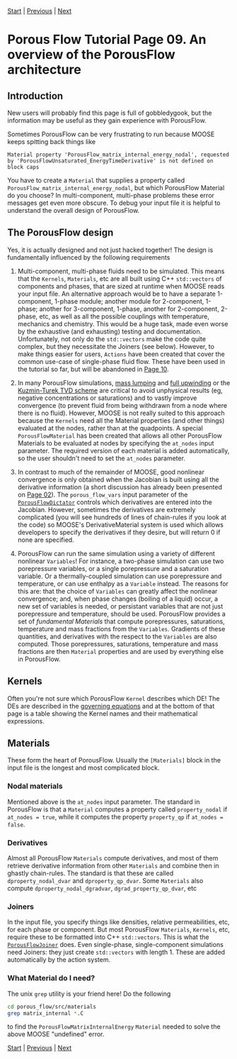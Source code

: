 [Start](porous_flow/tutorial_00.md) |
[Previous](porous_flow/tutorial_08.md) |
[Next](porous_flow/tutorial_10.md)

# Porous Flow Tutorial Page 09.  An overview of the PorousFlow architecture

## Introduction

New users will probably find this page is full of gobbledygook, but the information may be useful as they gain experience with PorousFlow.

Sometimes PorousFlow can be very frustrating to run because MOOSE keeps spitting back things like

`Material property 'PorousFlow_matrix_internal_energy_nodal', requested by 'PorousFlowUnsaturated_EnergyTimeDerivative' is not defined on block caps`

You have to create a `Material` that supplies a property called `PorousFlow_matrix_internal_energy_nodal`, but which PorousFlow Material do you choose?  In multi-component, multi-phase problems these error messages get even more obscure.  To debug your input file it is helpful to understand the overall design of PorousFlow.

## The PorousFlow design

Yes, it is actually designed and not just hacked together!  The design is fundamentally influenced by the following requirements

1. Multi-component, multi-phase fluids need to be simulated.  This means that the `Kernels`, `Materials`, etc are all built using C++ `std::vectors` of components and phases, that are sized at runtime when MOOSE reads your input file.  An alternative approach would be to have a separate 1-component, 1-phase module; another module for 2-component, 1-phase; another for 3-component, 1-phase, another for 2-component, 2-phase, etc, as well as all the possible couplings with temperature, mechanics and chemistry.  This would be a huge task, made even worse by the exhaustive (and exhausting) testing and documentation.  Unfortunately, not only do the `std::vectors` make the code quite complex, but they necessitate the Joiners (see below).  However, to make things easier for users, `Actions` have been created that cover the common use-case of single-phase fluid flow.  These have been used in the tutorial so far, but will be abandoned in [Page 10](porous_flow/tutorial_10.md).

2. In many PorousFlow simulations, [mass lumping](porous_flow/mass_lumping.md) and [full upwinding](porous_flow/upwinding.md) or the [Kuzmin-Turek TVD scheme](kt.md) are critical to avoid unphysical results (eg, negative concentrations or saturations) and to vastly improve convergence (to prevent fluid from being withdrawn from a node where there is no fluid).  However, MOOSE is not really suited to this approach because the `Kernels` need all the Material properties (and other things) evaluated at the nodes, rather than at the quadpoints.  A special `PorousFlowMaterial` has been created that allows all other PorousFlow Materials to be evaluated at nodes by specifying the `at_nodes` input parameter. The required version of each material is added automatically, so the user shouldn't need to set the `at_nodes` parameter.

3. In contrast to much of the remainder of MOOSE, good nonlinear convergence is only obtained when the Jacobian is built using all the derivative information (a short discussion has already been presented on [Page 02](porous_flow/tutorial_02.md)).  The `porous_flow_vars` input parameter of the [`PorousFlowDictator`](PorousFlowDictator.md) controls which derivatives are entered into the Jacobian.  However, sometimes the derivatives are extremely complicated (you will see hundreds of lines of chain-rules if you look at the code) so MOOSE's DerivativeMaterial system is used which allows developers to specify the derivatives if they desire, but will return 0 if none are specified.

4. PorousFlow can run the same simulation using a variety of different nonlinear `Variables`!  For instance, a two-phase simulation can use two porepressure variables, or a single porepressure and a saturation variable.  Or a thermally-coupled simulation can use porepressure and temperature, or can use enthalpy as a `Variable` instead.  The reasons for this are: that the choice of `Variables` can greatly affect the nonlinear convergence; and, when phase changes (boiling of a liquid) occur, a new set of variables is needed, or persistant variables that are not just porepressure and temperature, should be used.  PorousFlow provides a set of *fundamental Materials* that compute porepressures, saturations, temperature and mass fractions from the `Variables`.  Gradients of these quantities, and derivatives with the respect to the `Variables` are also computed.  Those porepressures, saturations, temperature and mass fractions are then `Material` properties and are used by everything else in PorousFlow.

## Kernels

Often you're not sure which PorousFlow `Kernel` describes which DE!  The DEs are described in the [governing equations](porous_flow/governing_equations.md) and at the bottom of that page is a table showing the Kernel names and their mathematical expressions.

## Materials

These form the heart of PorousFlow.  Usually the `[Materials]` block in the input file is the longest and most complicated block.

### Nodal materials

Mentioned above is the `at_nodes` input parameter.  The standard in PorousFlow is that a `Material` computes a property called `property_nodal` if `at_nodes = true`, while it computes the property `property_qp` if `at_nodes = false`.

### Derivatives

Almost all PorousFlow `Materials` compute derivatives, and most of them retrieve derivative information from other `Materials` and combine then in ghastly chain-rules.  The standard is that these are called `dproperty_nodal_dvar` and `dproperty_qp_dvar`.  Some `Materials` also compute `dproperty_nodal_dgradvar`, `dgrad_property_qp_dvar`, etc

### Joiners

In the input file, you specify things like densities, relative permeabilities, etc, for each phase or component.  But most PorousFlow `Materials`, `Kernels`, etc, require these to be formatted into C++ `std::vectors`.  This is what the [`PorousFlowJoiner`](PorousFlowJoiner.md) does.  Even single-phase, single-component simulations need Joiners: they just create `std::vectors` with length 1. These are
added automatically by the action system.

### What Material do I need?

The unix `grep` utility is your friend here!  Do the following

```bash
cd porous_flow/src/materials
grep matrix_internal *.C
```

to find the `PorousFlowMatrixInternalEnergy` `Material` needed to solve the above MOOSE "undefined" error.

[Start](porous_flow/tutorial_00.md) |
[Previous](porous_flow/tutorial_08.md) |
[Next](porous_flow/tutorial_10.md)
